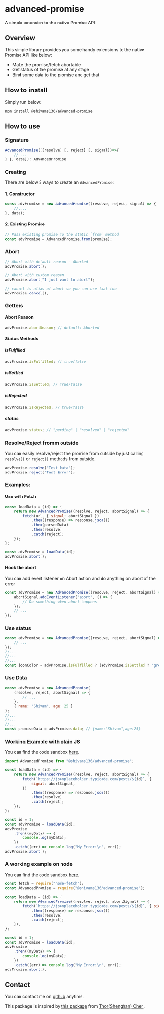 # advanced-promise

A simple extension to the native Promise API

## Overview

This simple library provides you some handy extensions to the native Promise API like below:

-   Make the promise/fetch abortable
-   Get status of the promise at any stage
-   Bind some data to the promise and get that

## How to install

Simply run below:

```sh
npm install @shivams136/advanced-promise
```

## How to use

### Signature

```js
AdvancedPromise(([resolve] [, reject] [, signal])=>{
    // ...
} [, data]): AdvancedPromise
```

### Creating

There are below 2 ways to create an `AdvancedPromise`:

#### 1. Constructor

```js
const advPromise = new AdvancedPromise((resolve, reject, signal) => {
	//....
}, data);
```

#### 2. Existing Promise

```js
// Pass existing promise to the static `from` method
const advPromise = AdvancedPromise.from(promise);
```

### Abort

```js
// Abort with default reason - Aborted
advPromise.abort();

// Abort with custom reason
advPromise.abort("I just want to abort");

// cancel is alias of abort so you can use that too
advPromise.cancel();
```

### Getters

#### Abort Reason

```js
advPromise.abortReason; // default: Aborted
```

#### Status Methods

##### isFulfilled

```js
advPromise.isFulfilled; // true/false
```

##### isSettled

```js
advPromise.isSettled; // true/false
```

##### isRejected

```js
advPromise.isRejected; // true/false
```

##### status

```js
advPromise.status; // "pending" | "resolved" | "rejected"
```

### Resolve/Reject fromm outside

You can easily resolve/reject the promise from outside by just calling `resolve()` or `reject()` methods from outside.

```js
advPromise.resolve("Test Data");
advPromise.reject("Test Error");
```

### Examples:

#### Use with Fetch

```js
const loadData = (id) => {
	return new AdvancedPromise((resolve, reject, abortSignal) => {
		fetch(url, { signal: abortSignal })
			.then((response) => response.json())
			.then(parsedData)
			.then(resolve)
			.catch(reject);
	});
};

const advPromise = loadData(id);
advPromise.abort();
```

#### Hook the abort

You can add event listener on Abort action and do anything on abort of the error

```js
const advPromise = new AdvancedPromise((resolve, reject, abortSignal) => {
	abortSignal.addEventListener("abort", () => {
		// Do something when abort happens
	});
	// ...
});
```

### Use status

```js
const advPromise = new AdvancedPromise((resolve, reject, abortSignal) => {
	// ...
});
//...
//...
//...
const iconColor = advPromise.isFulfilled ? (advPromise.isSettled ? "green" : "red") : "orange";
```

### Use Data

```js
const advPromise = new AdvancedPromise(
	(resolve, reject, abortSignal) => {
		// ...
	},
	{ name: "Shivam", age: 25 }
);
//...
//...
//...
const promiseData = advPromise.data; // {name:"Shivam",age:25}
```

### Working Example with plain JS

You can find the code sandbox [here](https://codesandbox.io/s/advanced-promise-ej59h?file=/src/index.js).

```js
import AdvancedPromise from "@shivams136/advanced-promise";

const loadData = (id) => {
	return new AdvancedPromise((resolve, reject, abortSignal) => {
		fetch(`https://jsonplaceholder.typicode.com/posts/${id}`, {
			signal: abortSignal,
		})
			.then((response) => response.json())
			.then(resolve)
			.catch(reject);
	});
};

const id = 1;
const advPromise = loadData(id);
advPromise
	.then((myData) => {
		console.log(myData);
	})
	.catch((err) => console.log("My Error:\n", err));
advPromise.abort();
```

### A working example on node

You can find the code sandbox [here](https://replit.com/@shivams136/Advanced-Promise#index.js).

```js
const fetch = require("node-fetch");
const AdvancedPromise = require("@shivams136/advanced-promise");

const loadData = (id) => {
	return new AdvancedPromise((resolve, reject, abortSignal) => {
		fetch(`https://jsonplaceholder.typicode.com/posts/${id}`, { signal: abortSignal })
			.then((response) => response.json())
			.then(resolve)
			.catch(reject);
	});
};

const id = 1;
const advPromise = loadData(id);
advPromise
	.then((myData) => {
		console.log(myData);
	})
	.catch((err) => console.log("My Error:\n", err));
advPromise.abort();
```

## Contact

You can contact me on [github](https://github.com/ShivamS136) anytime.

This package is inspired by [this package](https://github.com/zzdjk6/simple-abortable-promise) from [Thor(Shenghan) Chen](https://github.com/zzdjk6).
